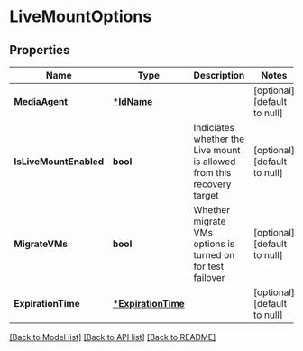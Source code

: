 # LiveMountOptions

## Properties
Name | Type | Description | Notes
------------ | ------------- | ------------- | -------------
**MediaAgent** | [***IdName**](IdName.md) |  | [optional] [default to null]
**IsLiveMountEnabled** | **bool** | Indiciates whether the Live mount is allowed from this recovery target | [optional] [default to null]
**MigrateVMs** | **bool** | Whether migrate VMs options is turned on for test failover | [optional] [default to null]
**ExpirationTime** | [***ExpirationTime**](ExpirationTime.md) |  | [optional] [default to null]

[[Back to Model list]](../README.md#documentation-for-models) [[Back to API list]](../README.md#documentation-for-api-endpoints) [[Back to README]](../README.md)

